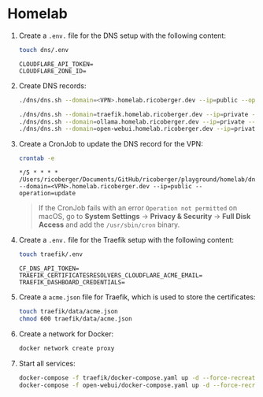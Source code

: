 # Homelab

1. Create a `.env.` file for the DNS setup with the following content:

   ```sh
   touch dns/.env
   ```

   ```plaintext
   CLOUDFLARE_API_TOKEN=
   CLOUDFLARE_ZONE_ID=
   ```

2. Create DNS records:

   ```sh
   ./dns/dns.sh --domain=<VPN>.homelab.ricoberger.dev --ip=public --operation=create

   ./dns/dns.sh --domain=traefik.homelab.ricoberger.dev --ip=private --operation=create
   ./dns/dns.sh --domain=ollama.homelab.ricoberger.dev --ip=private --operation=create
   ./dns/dns.sh --domain=open-webui.homelab.ricoberger.dev --ip=private --operation=create
   ```

3. Create a CronJob to update the DNS record for the VPN:

   ```sh
   crontab -e
   ```

   ```plaintext
   */5 * * * * /Users/ricoberger/Documents/GitHub/ricoberger/playground/homelab/dns/dns.sh --domain=<VPN>.homelab.ricoberger.dev --ip=public --operation=update
   ```

   > If the CronJob fails with an error `Operation not permitted` on macOS, go
   > to **System Settings** -> **Privacy & Security** -> **Full Disk Access**
   > and add the `/usr/sbin/cron` binary.

4. Create a `.env.` file for the Traefik setup with the following content:

   ```sh
   touch traefik/.env
   ```

   ```plaintext
   CF_DNS_API_TOKEN=
   TRAEFIK_CERTIFICATESRESOLVERS_CLOUDFLARE_ACME_EMAIL=
   TRAEFIK_DASHBOARD_CREDENTIALS=
   ```

5. Create a `acme.json` file for Traefik, which is used to store the
   certificates:

   ```sh
   touch traefik/data/acme.json
   chmod 600 traefik/data/acme.json
   ```

6. Create a network for Docker:

   ```sh
   docker network create proxy
   ```

7. Start all services:

   ```sh
   docker-compose -f traefik/docker-compose.yaml up -d --force-recreate
   docker-compose -f open-webui/docker-compose.yaml up -d --force-recreate
   ```

